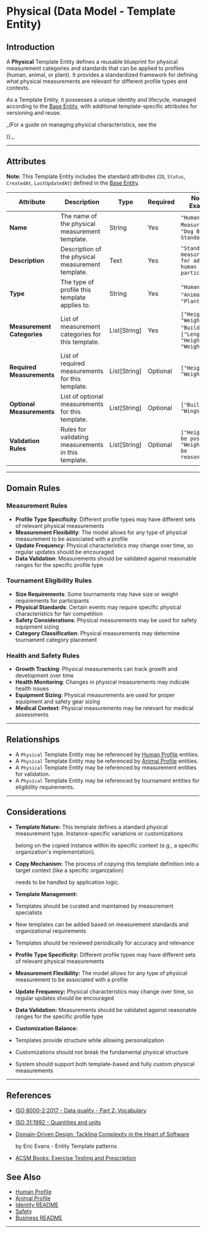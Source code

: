 # **Physical** (Data Model - Template Entity)

## **Introduction**

A **Physical** Template Entity defines a reusable blueprint for physical measurement categories and standards that can
be applied to profiles (human, animal, or plant). It provides a standardized framework for defining what physical
measurements are relevant for different profile types and contexts.

As a Template Entity, it possesses a unique identity and lifecycle, managed according to the [Base Entity](../../foundation/base_entity.md), with additional template-specific attributes for versioning and reuse.

\_(For a guide on managing physical characteristics, see the

<!-- 🚨 **BROKEN:** 🚨 **BROKEN:** [User Guide: Physical Characteristics](../# ../user_guide/ (TODO: Create user guide) 🚨 🚨 -->))._

---

## **Attributes**

**Note:** This Template Entity includes the standard attributes (`ID`, `Status`, `CreatedAt`, `LastUpdatedAt`) defined in the [Base Entity](../../foundation/base_entity.md).

| Attribute        | Description                                              | Type       | Required | Notes / Example                           |
| ---------------- | -------------------------------------------------------- | ---------- | -------- | ----------------------------------------- |
| **Name**         | The name of the physical measurement template.            | String     | Yes      | `"Human Adult Measurements"`, `"Dog Breed Standards"` |
| **Description**  | Description of the physical measurement template.         | Text       | Yes      | `"Standard measurements for adult human participants"` |
| **Type**         | The type of profile this template applies to.             | String     | Yes      | `"Human"`, `"Animal"`, `"Plant"` |
| **Measurement Categories** | List of measurement categories for this template.        | List[String] | Yes    | `["Height", "Weight", "Build"]`, `["Length", "Height", "Weight"]` |
| **Required Measurements** | List of required measurements for this template.         | List[String] | Optional | `["Height", "Weight"]` |
| **Optional Measurements** | List of optional measurements for this template.         | List[String] | Optional | `["Build", "Wingspan"]` |
| **Validation Rules** | Rules for validating measurements in this template.      | List[String] | Optional | `["Height must be positive", "Weight must be reasonable"]` |

---

## **Domain Rules**

### **Measurement Rules**

- **Profile Type Specificity**: Different profile types may have different sets of relevant physical measurements
- **Measurement Flexibility**: The model allows for any type of physical measurement to be associated with a profile
- **Update Frequency**: Physical characteristics may change over time, so regular updates should be encouraged
- **Data Validation**: Measurements should be validated against reasonable ranges for the specific profile type

### **Tournament Eligibility Rules**

- **Size Requirements**: Some tournaments may have size or weight requirements for participants
- **Physical Standards**: Certain events may require specific physical characteristics for fair competition
- **Safety Considerations**: Physical measurements may be used for safety equipment sizing
- **Category Classification**: Physical measurements may determine tournament category placement

### **Health and Safety Rules**

- **Growth Tracking**: Physical measurements can track growth and development over time
- **Health Monitoring**: Changes in physical measurements may indicate health issues
- **Equipment Sizing**: Physical measurements are used for proper equipment and safety gear sizing
- **Medical Context**: Physical measurements may be relevant for medical assessments

---

## **Relationships**

- A `Physical` Template Entity may be referenced by [Human Profile](../../identity/profile/human.md) entities.
- A `Physical` Template Entity may be referenced by [Animal Profile](../../identity/profile/base_profile.md) entities.
- A `Physical` Template Entity may be referenced by measurement entities for validation.
- A `Physical` Template Entity may be referenced by tournament entities for eligibility requirements.

---

## **Considerations**

- **Template Nature:** This template defines a standard physical measurement type. Instance-specific variations or customizations

  belong on the copied instance within its specific context (e.g., a specific organization's implementation).

- **Copy Mechanism:** The process of copying this template definition into a target context (like a specific organization)

  needs to be handled by application logic.

- **Template Management:**

- Templates should be curated and maintained by measurement specialists
- New templates can be added based on measurement standards and organizational requirements
- Templates should be reviewed periodically for accuracy and relevance

- **Profile Type Specificity:** Different profile types may have different sets of relevant physical measurements
- **Measurement Flexibility:** The model allows for any type of physical measurement to be associated with a profile
- **Update Frequency:** Physical characteristics may change over time, so regular updates should be encouraged
- **Data Validation:** Measurements should be validated against reasonable ranges for the specific profile type
- **Customization Balance:**

- Templates provide structure while allowing personalization
- Customizations should not break the fundamental physical structure
- System should support both template-based and fully custom physical measurements

---

## References

- [ISO 8000-2:2017 - Data quality - Part 2: Vocabulary](https://www.iso.org/standard/36326.html)
- [ISO 31:1992 - Quantities and units](https://www.iso.org/standard/3621.html)
- [Domain-Driven Design: Tackling Complexity in the Heart of Software](https://www.amazon.com/Domain-Driven-Design-Tackling-Complexity-Software/dp/0321125215)

  by Eric Evans - Entity Template patterns

- [ACSM Books: Exercise Testing and Prescription](https://acsm.org/education-resources/books/)

## See Also

- [Human Profile](../../identity/profile/human.md)
- [Animal Profile](../../identity/profile/base_profile.md)
- [Identity README](../../identity/README.md)
- [Safety](../../safety/safety.md)
- [Business README](../../README.md)

---
